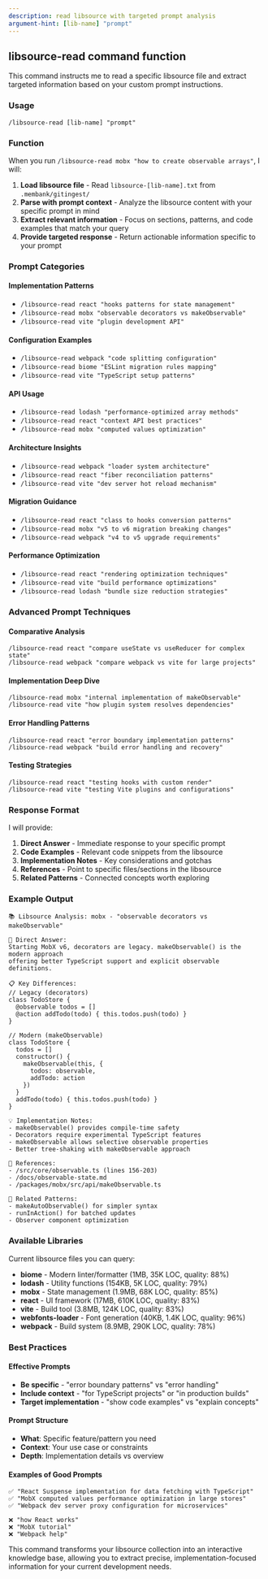 ```yaml
---
description: read libsource with targeted prompt analysis
argument-hint: [lib-name] "prompt"
---
```


## libsource-read command function

This command instructs me to read a specific libsource file and extract targeted information based on your custom prompt instructions.

### Usage

`/libsource-read [lib-name] "prompt"`

### Function

When you run `/libsource-read mobx "how to create observable arrays"`, I will:

1. **Load libsource file** - Read `libsource-[lib-name].txt` from `.membank/gitingest/`
2. **Parse with prompt context** - Analyze the libsource content with your specific prompt in mind
3. **Extract relevant information** - Focus on sections, patterns, and code examples that match your query
4. **Provide targeted response** - Return actionable information specific to your prompt

### Prompt Categories

#### Implementation Patterns
- `/libsource-read react "hooks patterns for state management"`
- `/libsource-read mobx "observable decorators vs makeObservable"`
- `/libsource-read vite "plugin development API"`

#### Configuration Examples
- `/libsource-read webpack "code splitting configuration"`
- `/libsource-read biome "ESLint migration rules mapping"`
- `/libsource-read vite "TypeScript setup patterns"`

#### API Usage
- `/libsource-read lodash "performance-optimized array methods"`
- `/libsource-read react "context API best practices"`
- `/libsource-read mobx "computed values optimization"`

#### Architecture Insights
- `/libsource-read webpack "loader system architecture"`
- `/libsource-read react "fiber reconciliation patterns"`
- `/libsource-read vite "dev server hot reload mechanism"`

#### Migration Guidance
- `/libsource-read react "class to hooks conversion patterns"`
- `/libsource-read mobx "v5 to v6 migration breaking changes"`
- `/libsource-read webpack "v4 to v5 upgrade requirements"`

#### Performance Optimization
- `/libsource-read react "rendering optimization techniques"`
- `/libsource-read vite "build performance optimizations"`
- `/libsource-read lodash "bundle size reduction strategies"`

### Advanced Prompt Techniques

#### Comparative Analysis
```
/libsource-read react "compare useState vs useReducer for complex state"
/libsource-read webpack "compare webpack vs vite for large projects"
```

#### Implementation Deep Dive
```
/libsource-read mobx "internal implementation of makeObservable"
/libsource-read vite "how plugin system resolves dependencies"
```

#### Error Handling Patterns
```
/libsource-read react "error boundary implementation patterns"
/libsource-read webpack "build error handling and recovery"
```

#### Testing Strategies
```
/libsource-read react "testing hooks with custom render"
/libsource-read vite "testing Vite plugins and configurations"
```

### Response Format

I will provide:

1. **Direct Answer** - Immediate response to your specific prompt
2. **Code Examples** - Relevant code snippets from the libsource
3. **Implementation Notes** - Key considerations and gotchas
4. **References** - Point to specific files/sections in the libsource
5. **Related Patterns** - Connected concepts worth exploring

### Example Output

```
📚 Libsource Analysis: mobx - "observable decorators vs makeObservable"

🎯 Direct Answer:
Starting MobX v6, decorators are legacy. makeObservable() is the modern approach 
offering better TypeScript support and explicit observable definitions.

📋 Key Differences:
// Legacy (decorators)
class TodoStore {
  @observable todos = []
  @action addTodo(todo) { this.todos.push(todo) }
}

// Modern (makeObservable)
class TodoStore {
  todos = []
  constructor() {
    makeObservable(this, {
      todos: observable,
      addTodo: action
    })
  }
  addTodo(todo) { this.todos.push(todo) }
}

💡 Implementation Notes:
- makeObservable() provides compile-time safety
- Decorators require experimental TypeScript features
- makeObservable allows selective observable properties
- Better tree-shaking with makeObservable approach

📁 References:
- /src/core/observable.ts (lines 156-203)
- /docs/observable-state.md
- /packages/mobx/src/api/makeObservable.ts

🔗 Related Patterns:
- makeAutoObservable() for simpler syntax
- runInAction() for batched updates
- Observer component optimization
```

### Available Libraries

Current libsource files you can query:
- **biome** - Modern linter/formatter (1MB, 35K LOC, quality: 88%)
- **lodash** - Utility functions (154KB, 5K LOC, quality: 79%)
- **mobx** - State management (1.9MB, 68K LOC, quality: 85%)
- **react** - UI framework (17MB, 610K LOC, quality: 83%)
- **vite** - Build tool (3.8MB, 124K LOC, quality: 83%)
- **webfonts-loader** - Font generation (40KB, 1.4K LOC, quality: 96%)
- **webpack** - Build system (8.9MB, 290K LOC, quality: 78%)

### Best Practices

#### Effective Prompts
- **Be specific** - "error boundary patterns" vs "error handling"
- **Include context** - "for TypeScript projects" or "in production builds"
- **Target implementation** - "show code examples" vs "explain concepts"

#### Prompt Structure
- **What**: Specific feature/pattern you need
- **Context**: Your use case or constraints
- **Depth**: Implementation details vs overview

#### Examples of Good Prompts
```
✅ "React Suspense implementation for data fetching with TypeScript"
✅ "MobX computed values performance optimization in large stores"
✅ "Webpack dev server proxy configuration for microservices"

❌ "how React works"
❌ "MobX tutorial"
❌ "Webpack help"
```

This command transforms your libsource collection into an interactive knowledge base, allowing you to extract precise, implementation-focused information for your current development needs.